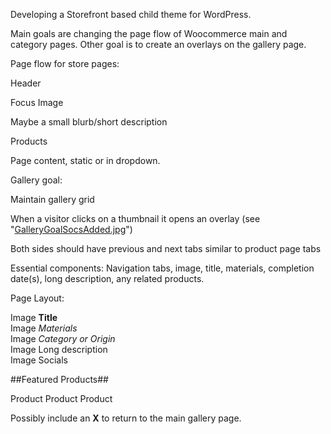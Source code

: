 Developing a Storefront based child theme for WordPress.

Main goals are changing the page flow of Woocommerce main and category pages.  Other goal is to create an overlays on the gallery page.

Page flow for store pages:

Header

Focus Image

Maybe a small blurb/short description

Products

Page content, static or in dropdown.

Gallery goal:

Maintain gallery grid

When a visitor clicks on a thumbnail it opens an overlay (see "[GalleryGoalSocsAdded.jpg](GalleryGoalSocsAdded.jpg)")

Both sides should have previous and next tabs similar to product page tabs

Essential components: Navigation tabs, image, title, materials, completion date(s), long description, any related products.

Page Layout:

Image **Title**<br/>
Image *Materials*<br/>
Image *Category or Origin*<br/>
Image Long description<br/>
Image Socials<br/>

##Featured Products##

Product Product Product

Possibly include an **X** to return to the main gallery page.
